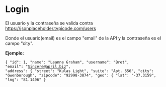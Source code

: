 # Login
El usuario y la contraseña se valida contra https://jsonplaceholder.typicode.com/users

Donde el usuario(email) es el campo "email" de la API y la contraseña es el campo "city".

**Ejemplo:**

<code>{
    "id": 1,
    "name": "Leanne Graham",
    "username": "Bret",
    "email": "Sincere@april.biz",
    "address": {
      "street": "Kulas Light",
      "suite": "Apt. 556",
      "city": "Gwenborough",
      "zipcode": "92998-3874",
      "geo": {
        "lat": "-37.3159",
        "lng": "81.1496"
      }</code>
